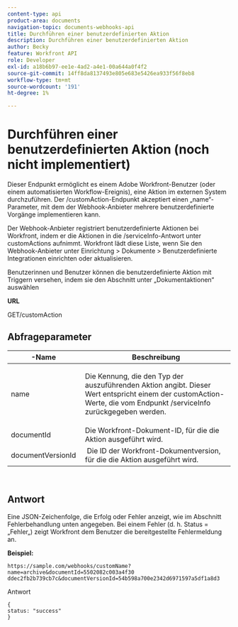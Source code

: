 ```yaml
---
content-type: api
product-area: documents
navigation-topic: documents-webhooks-api
title: Durchführen einer benutzerdefinierten Aktion
description: Durchführen einer benutzerdefinierten Aktion
author: Becky
feature: Workfront API
role: Developer
exl-id: a18b6b97-ee1e-4ad2-a4e1-00a644a0f4f2
source-git-commit: 14ff8da8137493e805e683e5426ea933f56f8eb8
workflow-type: tm+mt
source-wordcount: '191'
ht-degree: 1%

---
```



# Durchführen einer benutzerdefinierten Aktion (noch nicht implementiert)

Dieser Endpunkt ermöglicht es einem Adobe Workfront-Benutzer (oder einem automatisierten Workflow-Ereignis), eine Aktion im externen System durchzuführen. Der /customAction-Endpunkt akzeptiert einen „name“-Parameter, mit dem der Webhook-Anbieter mehrere benutzerdefinierte Vorgänge implementieren kann.

Der Webhook-Anbieter registriert benutzerdefinierte Aktionen bei Workfront, indem er die Aktionen in die /serviceInfo-Antwort unter customActions aufnimmt. Workfront lädt diese Liste, wenn Sie den Webhook-Anbieter unter Einrichtung > Dokumente > Benutzerdefinierte Integrationen einrichten oder aktualisieren.

Benutzerinnen und Benutzer können die benutzerdefinierte Aktion mit Triggern versehen, indem sie den Abschnitt unter „Dokumentaktionen“ auswählen

**URL**

GET/customAction

## Abfrageparameter

<table style="table-layout:auto"> 
 <col> 
 <col> 
 <thead> 
  <tr> 
   <th>-Name </th> 
   <th>Beschreibung</th> 
  </tr> 
 </thead> 
 <tbody> 
  <tr> 
   <td> <p>name</p> </td> 
   <td> <p>Die Kennung, die den Typ der auszuführenden Aktion angibt. Dieser Wert entspricht einem der customAction-Werte, die vom Endpunkt /serviceInfo zurückgegeben werden.</p> </td> 
  </tr> 
  <tr> 
   <td>documentId </td> 
   <td>Die Workfront-Dokument-ID, für die die Aktion ausgeführt wird.</td> 
  </tr> 
  <tr> 
   <td>documentVersionId </td> 
   <td> Die ID der Workfront-Dokumentversion, für die die Aktion ausgeführt wird.</td> 
  </tr> 
 </tbody> 
</table>

 

## Antwort

Eine JSON-Zeichenfolge, die Erfolg oder Fehler anzeigt, wie im Abschnitt Fehlerbehandlung unten angegeben. Bei einem Fehler (d. h. Status = „Fehler„) zeigt Workfront dem Benutzer die bereitgestellte Fehlermeldung an.

**Beispiel:**

```
https://sample.com/webhooks/customName?name=archive&documentId=5502082c003a4f30 ddec2fb2b739cb7c&documentVersionId=54b598a700e2342d6971597a5df1a8d3
```

Antwort

```
{
status: "success"
}
```
